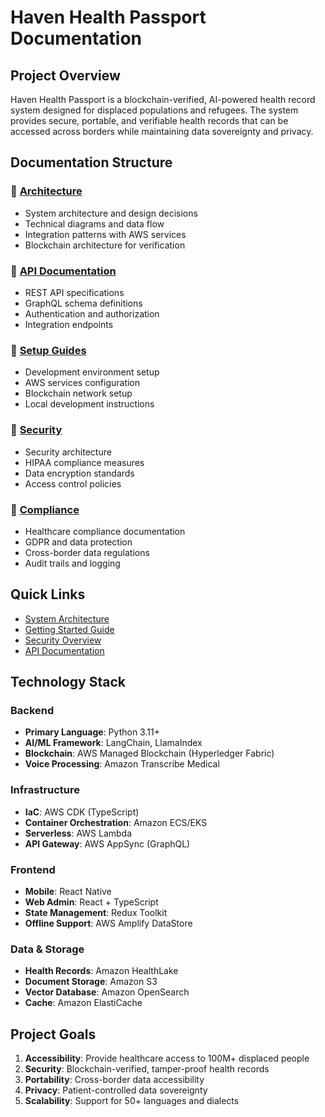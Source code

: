 # Haven Health Passport Documentation

## Project Overview
Haven Health Passport is a blockchain-verified, AI-powered health record system designed for displaced populations and refugees. The system provides secure, portable, and verifiable health records that can be accessed across borders while maintaining data sovereignty and privacy.

## Documentation Structure

### 📁 [Architecture](./architecture/)
- System architecture and design decisions
- Technical diagrams and data flow
- Integration patterns with AWS services
- Blockchain architecture for verification


### 📁 [API Documentation](./api/)
- REST API specifications
- GraphQL schema definitions
- Authentication and authorization
- Integration endpoints

### 📁 [Setup Guides](./setup/)
- Development environment setup
- AWS services configuration
- Blockchain network setup
- Local development instructions

### 📁 [Security](./security/)
- Security architecture
- HIPAA compliance measures
- Data encryption standards
- Access control policies

### 📁 [Compliance](./compliance/)
- Healthcare compliance documentation
- GDPR and data protection
- Cross-border data regulations
- Audit trails and logging

## Quick Links

- [System Architecture](./architecture/system-architecture.md)
- [Getting Started Guide](./setup/getting-started.md)
- [Security Overview](./security/security-overview.md)
- [API Documentation](./api/api-specification.md)

## Technology Stack

### Backend
- **Primary Language**: Python 3.11+
- **AI/ML Framework**: LangChain, LlamaIndex
- **Blockchain**: AWS Managed Blockchain (Hyperledger Fabric)
- **Voice Processing**: Amazon Transcribe Medical

### Infrastructure
- **IaC**: AWS CDK (TypeScript)
- **Container Orchestration**: Amazon ECS/EKS
- **Serverless**: AWS Lambda
- **API Gateway**: AWS AppSync (GraphQL)

### Frontend
- **Mobile**: React Native
- **Web Admin**: React + TypeScript
- **State Management**: Redux Toolkit
- **Offline Support**: AWS Amplify DataStore

### Data & Storage
- **Health Records**: Amazon HealthLake
- **Document Storage**: Amazon S3
- **Vector Database**: Amazon OpenSearch
- **Cache**: Amazon ElastiCache

## Project Goals

1. **Accessibility**: Provide healthcare access to 100M+ displaced people
2. **Security**: Blockchain-verified, tamper-proof health records
3. **Portability**: Cross-border data accessibility
4. **Privacy**: Patient-controlled data sovereignty
5. **Scalability**: Support for 50+ languages and dialects
